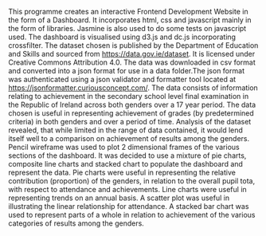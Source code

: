 This programme creates an interactive Frontend Development Website in the form of a Dashboard. It incorporates html, css and javascript mainly in the form of 
libraries. Jasmine is also used to do some tests on javascript used. The dashboard is visualised using d3.js and dc.js incorporating crossfilter. The dataset
chosen is published by the Department of Education and Skills and sourced from https://data.gov.ie/dataset. It is licensed under Creative Commons Attribution 
4.0. The data was downloaded in csv format and converted into a json format for use in a data folder.The json format was authenticated using a json validator 
and formatter tool located at https://jsonformatter.curiousconcept.com/. The data consists of information relating to achievement in the secondary school 
level final examination in the Republic of Ireland across both genders over a 17 year period. The data chosen is useful in representing achievement of grades 
(by predetermined criteria) in both genders and over a period of time.
Analysis of the dataset revealed, that while limited in the range of data contained, it would lend itself well to a comparison on achievement of results
among the genders. Pencil wireframe was used to plot 2 dimensional frames of the various sections of the dashboard. It was decided to use a mixture of pie 
charts, composite line charts and stacked chart to populate the dashboard and represent the data. Pie charts were useful in representing the relative contribution
(proportion) of the genders, in relation to the overall pupil tota, with respect to attendance and achievements. Line charts were useful in representing trends
on an annual basis. A scatter plot was useful in illustrating the linear relationship for attendance. A stacked bar chart was used to represent parts of a 
whole in relation to achievement of the various categories of results among the genders.